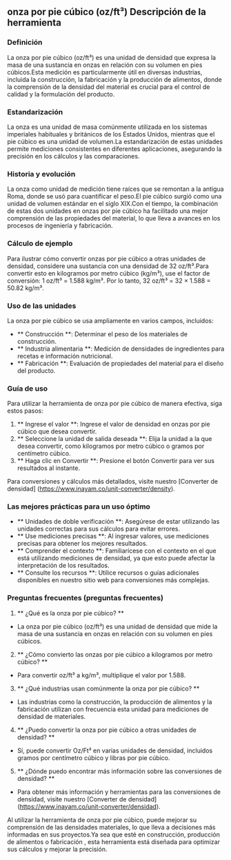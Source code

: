 ## onza por pie cúbico (oz/ft³) Descripción de la herramienta

### Definición
La onza por pie cúbico (oz/ft³) es una unidad de densidad que expresa la masa de una sustancia en onzas en relación con su volumen en pies cúbicos.Esta medición es particularmente útil en diversas industrias, incluida la construcción, la fabricación y la producción de alimentos, donde la comprensión de la densidad del material es crucial para el control de calidad y la formulación del producto.

### Estandarización
La onza es una unidad de masa comúnmente utilizada en los sistemas imperiales habituales y británicos de los Estados Unidos, mientras que el pie cúbico es una unidad de volumen.La estandarización de estas unidades permite mediciones consistentes en diferentes aplicaciones, asegurando la precisión en los cálculos y las comparaciones.

### Historia y evolución
La onza como unidad de medición tiene raíces que se remontan a la antigua Roma, donde se usó para cuantificar el peso.El pie cúbico surgió como una unidad de volumen estándar en el siglo XIX.Con el tiempo, la combinación de estas dos unidades en onzas por pie cúbico ha facilitado una mejor comprensión de las propiedades del material, lo que lleva a avances en los procesos de ingeniería y fabricación.

### Cálculo de ejemplo
Para ilustrar cómo convertir onzas por pie cúbico a otras unidades de densidad, considere una sustancia con una densidad de 32 oz/ft³.Para convertir esto en kilogramos por metro cúbico (kg/m³), use el factor de conversión:
1 oz/ft³ = 1.588 kg/m³.
Por lo tanto, 32 oz/ft³ = 32 × 1.588 = 50.82 kg/m³.

### Uso de las unidades
La onza por pie cúbico se usa ampliamente en varios campos, incluidos:
- ** Construcción **: Determinar el peso de los materiales de construcción.
- ** Industria alimentaria **: Medición de densidades de ingredientes para recetas e información nutricional.
- ** Fabricación **: Evaluación de propiedades del material para el diseño del producto.

### Guía de uso
Para utilizar la herramienta de onza por pie cúbico de manera efectiva, siga estos pasos:
1. ** Ingrese el valor **: Ingrese el valor de densidad en onzas por pie cúbico que desea convertir.
2. ** Seleccione la unidad de salida deseada **: Elija la unidad a la que desea convertir, como kilogramos por metro cúbico o gramos por centímetro cúbico.
3. ** Haga clic en Convertir **: Presione el botón Convertir para ver sus resultados al instante.

Para conversiones y cálculos más detallados, visite nuestro [Converter de densidad] (https://www.inayam.co/unit-converter/density).

### Las mejores prácticas para un uso óptimo
- ** Unidades de doble verificación **: Asegúrese de estar utilizando las unidades correctas para sus cálculos para evitar errores.
- ** Use mediciones precisas **: Al ingresar valores, use mediciones precisas para obtener los mejores resultados.
- ** Comprender el contexto **: Familiarícese con el contexto en el que está utilizando mediciones de densidad, ya que esto puede afectar la interpretación de los resultados.
- ** Consulte los recursos **: Utilice recursos o guías adicionales disponibles en nuestro sitio web para conversiones más complejas.

### Preguntas frecuentes (preguntas frecuentes)

1. ** ¿Qué es la onza por pie cúbico? **
- La onza por pie cúbico (oz/ft³) es una unidad de densidad que mide la masa de una sustancia en onzas en relación con su volumen en pies cúbicos.

2. ** ¿Cómo convierto las onzas por pie cúbico a kilogramos por metro cúbico? **
- Para convertir oz/ft³ a kg/m³, multiplique el valor por 1.588.

3. ** ¿Qué industrias usan comúnmente la onza por pie cúbico? **
- Las industrias como la construcción, la producción de alimentos y la fabricación utilizan con frecuencia esta unidad para mediciones de densidad de materiales.

4. ** ¿Puedo convertir la onza por pie cúbico a otras unidades de densidad? **
- Sí, puede convertir Oz/Ft³ en varias unidades de densidad, incluidos gramos por centímetro cúbico y libras por pie cúbico.

5. ** ¿Dónde puedo encontrar más información sobre las conversiones de densidad? **
- Para obtener más información y herramientas para las conversiones de densidad, visite nuestro [Converter de densidad] (https://www.inayam.co/unit-converter/densidad).

Al utilizar la herramienta de onza por pie cúbico, puede mejorar su comprensión de las densidades materiales, lo que lleva a decisiones más informadas en sus proyectos.Ya sea que esté en construcción, producción de alimentos o fabricación , esta herramienta está diseñada para optimizar sus cálculos y mejorar la precisión.